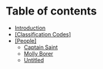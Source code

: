 # Table of contents

* [Introduction](README.md)
* [\[Classification Codes\]](classification-codes.md)
* [\[People\]](people/README.md)
  * [Captain Saint](people/captain-saint.md)
  * [Molly Borer](people/molly-borer.md)
  * [Untitled](people/untitled.md)

